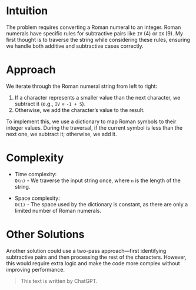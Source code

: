 # Intuition

The problem requires converting a Roman numeral to an integer. Roman numerals have specific rules for subtractive pairs like `IV` (4) or `IX` (9). My first thought is to traverse the string while considering these rules, ensuring we handle both additive and subtractive cases correctly.

# Approach

We iterate through the Roman numeral string from left to right:

1. If a character represents a smaller value than the next character, we subtract it (e.g., `IV` = `-1 + 5`).
2. Otherwise, we add the character’s value to the result.

To implement this, we use a dictionary to map Roman symbols to their integer values. During the traversal, if the current symbol is less than the next one, we subtract it; otherwise, we add it.

# Complexity

- Time complexity:  
  `O(n)` - We traverse the input string once, where `n` is the length of the string.

- Space complexity:  
  `O(1)` - The space used by the dictionary is constant, as there are only a limited number of Roman numerals.

# Other Solutions

Another solution could use a two-pass approach—first identifying subtractive pairs and then processing the rest of the characters. However, this would require extra logic and make the code more complex without improving performance.

> This text is written by ChatGPT.